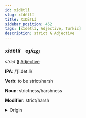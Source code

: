 ```yaml
---
id: xîdêtlî
slug: xîdêtlî
title: XİDÊTLİ
sidebar_position: 452
tags: [xîdêtlî, Adjective, Turkic]
description: strict § Adjective
---
```


### xîdêtlî&emsp;<span kind="abugida">ɋɟʌ̆ʇʓɟ</span>

*strict* **§** [Adjective](../../tags/Adjective)

**IPA**: /ˈʃi.det.li/

**Verb**: to be strict/harsh

**Noun**: strictness/harshness

**Modifier**: strict/harsh

<details>
    <summary>Origin</summary>
    Turkish şiddetli <br/>
    <em>Turkic Language Family</em>
</details>